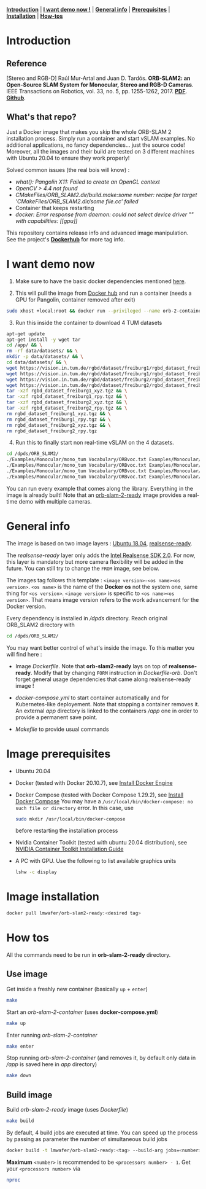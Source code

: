 [**Introduction**](#introduction) | [**I want demo now !**](#i-want-demo-now) | [**General info**](#general-info) | [**Prerequisites**](#image-prerequisites) | [**Installation**](#image-installation) | [**How-tos**](#how-tos)

# Introduction 

## Reference

[Stereo and RGB-D] Raúl Mur-Artal and Juan D. Tardós. **ORB-SLAM2: an Open-Source SLAM System for Monocular, Stereo and RGB-D Cameras**. IEEE Transactions on Robotics, vol. 33, no. 5, pp. 1255-1262, 2017. **[PDF](https://128.84.21.199/pdf/1610.06475.pdf)**. **[Github](https://github.com/raulmur/ORB_SLAM2)**. 

## What's that repo?

Just a Docker image that makes you skip the whole ORB-SLAM 2 installation process. Simply run a container and start vSLAM examples. No additional applications, no fancy dependencies... just the source code!
Moreover, all the images and their build are tested on 3 different machines with Ubuntu 20.04 to ensure they work properly!

Solved common issues (the real bois will know) : 
- *what(): Pangolin X11: Failed to create an OpenGL context*
- *OpenCV > 4.4 not found*
- *CMakeFiles/ORB_SLAM2.dir/build.make:some number: recipe for target 'CMakeFiles/ORB_SLAM2.dir/some file.cc' failed*
- Container that keeps restarting
- *docker: Error response from daemon: could not select device driver "" with capabilities: [[gpu]]*


This repository contains release info and advanced image manipulation. See the project's **[Dockerhub](https://hub.docker.com/repository/docker/lmwafer/orb-slam2-ready)** for more tag info.

# I want demo now
1. Make sure to have the basic docker dependencies mentioned [here](#image-prerequisites). 
  
2. This will pull the image from [Docker hub](https://hub.docker.com/r/lmwafer/orb-slam2-ready/tags) and run a container (needs a GPU for Pangolin, container removed after exit)
```bash
sudo xhost +local:root && docker run --privileged --name orb-2-container --rm -p 8086:8086 -e DISPLAY=$DISPLAY -e QT_X11_NO_MITSHM=1 -v /tmp/.X11-unix:/tmp/.X11-unix -v /dev:/dev:ro --gpus all -it lmwafer/orb-slam2-ready:1.2-ubuntu18.04
```

3. Run this inside the container to download 4 TUM datasets
```bash
apt-get update
apt-get install -y wget tar
cd /app/ && \
rm -rf data/datasets/ && \
mkdir -p data/datasets/ && \
cd data/datasets/ && \
wget https://vision.in.tum.de/rgbd/dataset/freiburg1/rgbd_dataset_freiburg1_xyz.tgz && \
wget https://vision.in.tum.de/rgbd/dataset/freiburg1/rgbd_dataset_freiburg1_rpy.tgz && \
wget https://vision.in.tum.de/rgbd/dataset/freiburg2/rgbd_dataset_freiburg2_xyz.tgz && \
wget https://vision.in.tum.de/rgbd/dataset/freiburg2/rgbd_dataset_freiburg2_rpy.tgz && \
tar -xzf rgbd_dataset_freiburg1_xyz.tgz && \
tar -xzf rgbd_dataset_freiburg1_rpy.tgz && \
tar -xzf rgbd_dataset_freiburg2_xyz.tgz && \
tar -xzf rgbd_dataset_freiburg2_rpy.tgz && \
rm rgbd_dataset_freiburg1_xyz.tgz && \
rm rgbd_dataset_freiburg1_rpy.tgz && \
rm rgbd_dataset_freiburg2_xyz.tgz && \
rm rgbd_dataset_freiburg2_rpy.tgz
```

4. Run this to finally start non real-time vSLAM on the 4 datasets.
```bash
cd /dpds/ORB_SLAM2/
./Examples/Monocular/mono_tum Vocabulary/ORBvoc.txt Examples/Monocular/TUM1.yaml /app/data/datasets/rgbd_dataset_freiburg1_xyz
./Examples/Monocular/mono_tum Vocabulary/ORBvoc.txt Examples/Monocular/TUM1.yaml /app/data/datasets/rgbd_dataset_freiburg1_rpy
./Examples/Monocular/mono_tum Vocabulary/ORBvoc.txt Examples/Monocular/TUM1.yaml /app/data/datasets/rgbd_dataset_freiburg2_xyz
./Examples/Monocular/mono_tum Vocabulary/ORBvoc.txt Examples/Monocular/TUM1.yaml /app/data/datasets/rgbd_dataset_freiburg2_rpy
```

You can run every example that comes along the library. Everything in the image is already built! Note that an [orb-slam-2-ready](https://github.com/LMWafer/orb-slam-2-ready) image provides a real-time demo with multiple cameras. 

# General info
The image is based on two image layers : [Ubuntu 18.04](https://hub.docker.com/_/ubuntu?tab=tags&page=1&name=18.04), [realsense-ready](https://hub.docker.com/r/lmwafer/realsense-ready). 

The *realsense-ready* layer only adds the [Intel Realsense SDK 2.0](https://github.com/IntelRealSense/librealsense). For now, this layer is mandatory but more camera flexibility will be added in the future. You can still try to change the `FROM` image, see below. 

The images tag follows this template : `<image version>-<os name><os version>`. 
`<os name>` is the name of the **Docker os** not the system one, same thing for `<os version>`. `<image version>` is specific to `<os name><os version>`. That means image version refers to the work advancement for the Docker version.

Every dependency is installed in */dpds* directory. Reach original ORB_SLAM2 directory with 
```bash
cd /dpds/ORB_SLAM2/
```

You may want better control of what's inside the image. To this matter you will find here : 

- Image *Dockerfile*. Note that **orb-slam2-ready** lays on top of **realsense-ready**. Modify that by changing `FORM` instruction in *Dockerfile-orb*. Don't forget general usage dependencies that came along realsense-ready image !

- *docker-compose.yml* to start container automatically and for Kubernetes-like deployement. Note that stopping a container removes it. An external *app* directory is linked to the containers */app* one in order to provide a permanent save point.

- *Makefile* to provide usual commands

# Image prerequisites

- Ubuntu 20.04

- Docker (tested with Docker 20.10.7), see [Install Docker Engine](https://docs.docker.com/engine/install/)

- Docker Compose (tested with Docker Compose 1.29.2), see [Install Docker Compose](https://docs.docker.com/compose/install/)
  You may have a `/usr/local/bin/docker-compose: no such file or directory` error. In this case, use
  ```bash
  sudo mkdir /usr/local/bin/docker-compose
  ```
  before restarting the installation process

- Nvidia Container Toolkit (tested with ubuntu 20.04 distribution), see [NVIDIA Container Toolkit Installation Guide](https://docs.nvidia.com/datacenter/cloud-native/container-toolkit/install-guide.html)

- A PC with GPU. Use the following to list available graphics units
  ```bash
  lshw -c display
  ```

# Image installation

```bash
docker pull lmwafer/orb-slam2-ready:<desired tag>
```

# How tos

All the commands need to be run in **orb-slam-2-ready** directory. 

## Use image

Get inside a freshly new container (basically `up` + `enter`)
```bash
make
```

Start an *orb-slam-2-container* (uses **docker-compose.yml**)
```bash
make up
```

Enter running *orb-slam-2-container*
```bash
make enter
```

Stop running *orb-slam-2-container* (and removes it, by default only data in */app* is saved here in *app* directory)
```bash
make down
```

## Build image
Build *orb-slam-2-ready* image (uses *Dockerfile*)
```bash
make build
```
By default, 4 build jobs are executed at time. You can speed up the process by passing as parameter the number of simultaneous build jobs
```bash
docker build -t lmwafer/orb-slam2-ready:<tag> --build-arg jobs=<number> .
```
**Maximum** `<number>` is recommended to be `<processors number> - 1`. Get your `<processors number>` via
```bash
nproc
```